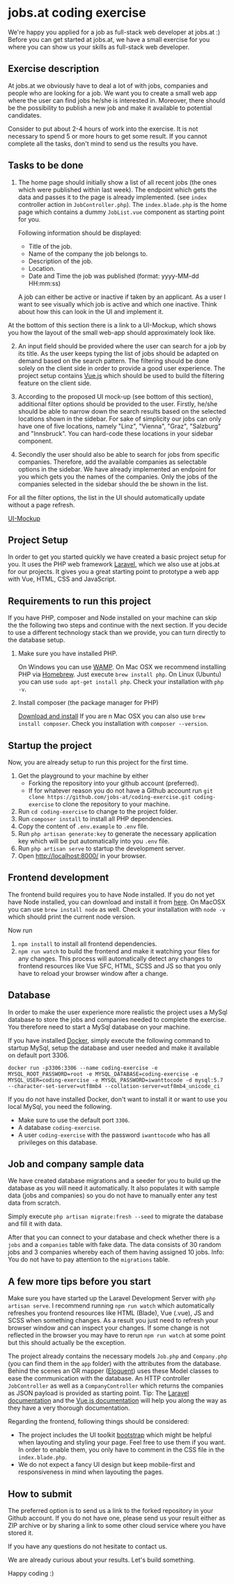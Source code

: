 # jobs.at coding exercise

We're happy you applied for a job as full-stack web developer at jobs.at :)
Before you can get started at jobs.at, we have a small exercise for you where you can show us your skills
as full-stack web developer.

## Exercise description

At jobs.at we obviously have to deal a lot of with jobs, companies and people who are looking for a job.
We want you to create a small web app where the user can find jobs he/she is interested in. Moreover, there should
be the possibility to publish a new job and make it available to potential candidates. 

Consider to put about 2-4 hours of work into the exercise. It is not necessary to spend 5 or more hours to get some result.
If you cannot complete all the tasks, don't mind to send us the results you have. 

## Tasks to be done 

1. The home page should initially show a list of all recent jobs (the ones which were published within last week).
   The endpoint which gets the data and passes it to the page is already implemented. 
   (see `index` controller action in `JobController.php`). The `index.blade.php` is the home page which contains a dummy 
   `JobList.vue` component as starting point for you.  

   Following information should be displayed:
   * Title of the job.
   * Name of the company the job belongs to.
   * Description of the job.
   * Location.
   * Date and Time the job was published (format: yyyy-MM-dd HH:mm:ss)

   A job can either be active or inactive if taken by an applicant. As a user I want to see visually which job is active
   and which one inactive. Think about how this can look in the UI and implement it.
   
At the bottom of this section there is a link to a UI-Mockup, which shows you how the layout of the small web-app 
should approximately look like.

2. An input field should be provided where the user can search for a job by its title. As the user keeps typing
the list of jobs should be adapted on demand based on the search pattern. The filtering should be done solely on the client
side in order to provide a good user experience. The project setup contains [Vue.js](https://vuejs.org) 
which should be used to build the filtering feature on the client side.

3. According to the proposed UI mock-up (see bottom of this section), additional filter options should be provided to the user. Firstly, he/she should
be able to narrow down the search results based on the selected locations shown in the sidebar. For sake of simplicity
our jobs can only have one of five locations, namely "Linz", "Vienna", "Graz", "Salzburg" and "Innsbruck". You can hard-code
these locations in your sidebar component.

4. Secondly the user should also be able to search for jobs from specific companies. Therefore, add the available companies
as selectable options in the sidebar. We have already implemented an endpoint for you which gets you the names of the 
companies. Only the jobs of the companies selected in the sidebar should the be shown in the list.

For all the filter options, the list in the UI should automatically update without a page refresh.

[UI-Mockup](https://drive.google.com/open?id=1LNf1n1k8JtmjdAwx_k5vEwj4Cc1WZ37v)

## Project Setup

In order to get you started quickly we have created a basic project setup for you. It uses the PHP web framework [Laravel](https://laravel.com),
which we also use at jobs.at for our projects. It gives you a great starting point to prototype a web app with Vue, HTML, CSS and JavaScript. 

## Requirements to run this project
If you have PHP, composer and Node installed on your machine can skip the the following two steps and continue with the
next section. If you decide to use a different technology stack than we provide, you can turn directly to the database setup.

1. Make sure you have installed PHP.

   On Windows you can use [WAMP](http://www.wampserver.com/en/).
   On Mac OSX we recommend installing PHP via [Homebrew](https://brew.sh/index_de). Just execute `brew install php`.
   On Linux (Ubuntu) you can use `sudo apt-get install php`.
   Check your installation with `php -v`.

2. Install composer (the package manager for PHP)

   [Download and install](https://getcomposer.org/download/)
   If you are n Mac OSX you can also use `brew install composer`.
   Check you installation with `composer --version`.

## Startup the project

Now, you are already setup to run this project for the first time. 

1. Get the playground to your machine by either
   * Forking the repository into your github account (preferred).
   * If for whatever reason you do not have a Github account run `git clone https://github.com/jobs-at/coding-exercise.git coding-exercise` to clone the repository to your machine.
2. Run `cd coding-exercise` to change to the project folder.
3. Run `composer install` to install all PHP dependencies.
4. Copy the content of `.env.example` to `.env` file.
5. Run `php artisan generate:key` to generate the necessary application key which will be put automatically into you `.env` file. 
6. Run `php artisan serve` to startup the development server.
7. Open [http://localhost:8000/](http://localhost:8000/) in your browser.

## Frontend development

The frontend build requires you to have Node installed. If you do not yet have Node installed, you can download and 
install it from [here](https://nodejs.org/en/download/). On MacOSX you can use `brew install node` as well.
Check your installation with `node -v` which should print the current node version. 

Now run 

1. `npm install` to install all frontend dependencies. 
2. `npm run watch` to build the frontend and make it watching your files for any changes.
This process will automatically detect any changes to frontend resources like Vue SFC, HTML, SCSS and JS so that you only have
to reload your browser window after a change.

## Database

In order to make the user experience more realistic the project uses a MySql database to store the jobs and companies
needed to complete the exercise. You therefore need to start a MySql database on your machine. 

If you have installed [Docker](https://docs.docker.com/), simply execute the following command to startup MySql, setup
the database and user needed and make it available on default port 3306.

`docker run -p3306:3306 --name coding-exercise -e MYSQL_ROOT_PASSWORD=root -e MYSQL_DATABASE=coding-exercise -e MYSQL_USER=coding-exercise -e MYSQL_PASSWORD=iwanttocode -d mysql:5.7 --character-set-server=utf8mb4 --collation-server=utf8mb4_unicode_ci`

If you do not have installed Docker, don't want to install it or want to use you local MySql, you need the following.
* Make sure to use the default port `3306`.
* A database `coding-exercise`.
* A user `coding-exercise` with the password `iwanttocode` who has all privileges on this database.

## Job and company sample data

We have created database migrations and a seeder for you to build up the database as you will need it automatically.
It also populates it with sample data (jobs and companies) so you do not have to manually enter any test data from scratch.

Simply execute `php artisan migrate:fresh --seed` to migrate the database and fill it with data.

After that you can connect to your database and check whether there is a `jobs` and a `companies` table with fake data.
The data consists of 30 random jobs and 3 companies whereby each of them having assigned 10 jobs.
Info: You do not have to pay attention to the `migrations` table. 

## A few more tips before you start

Make sure you have started up the Laravel Development Server with `php artisan serve`.
I recommend running `npm run watch` which automatically refreshes you frontend resources like HTML (Blade), Vue (.vue), JS and SCSS when something changes.
As a result you just need to refresh your browser window and can inspect your changes.
If some change is not reflected in the browser you may have to rerun `npm run watch` at some point but this should actually
be the exception. 

The project already contains the necessary models `Job.php` and `Company.php` (you can find them in the `app` folder)
with the attributes from the database. Behind the scenes an OR mapper ([Eloquent](https://laravel.com/docs/5.8/eloquent)) uses these Model classes to ease the communication
with the database. An HTTP controller `JobController` as well as a `CompanyController` which returns the companies as JSON payload is provided as starting point. 
Tip: The [Laravel documentation](https://laravel.com/docs/5.8) and the [Vue.js documentation](https://vuejs.org/v2/guide/) will help you along the way as they have a very thorough documentation.

Regarding the frontend, following things should be considered:
* The project includes the UI toolkit [bootstrap](https://getbootstrap.com/) which might
be helpful when layouting and styling your page. Feel free to use them if you want. In order to enable them, you
only have to comment in the CSS file in the `index.blade.php`.
* We do not expect a fancy UI design but keep mobile-first and responsiveness in mind when layouting the pages.

## How to submit
The preferred option is to send us a link to the forked repository in your Github account.
If you do not have one, please send us your result either as ZIP archive or by sharing a link to some other cloud service
where you have stored it. 

If you have any questions do not hesitate to contact us.

We are already curious about your results. Let's build something.   

Happy coding :)
